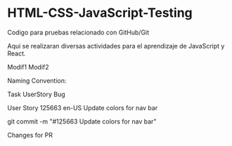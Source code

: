 # HTML-CSS-JavaScript-Testing

Codigo para pruebas relacionado con GitHub/Git

Aqui se realizaran diversas actividades para el aprendizaje de JavaScript y React.

Modif1
Modif2

Naming Convention:

Task
UserStory
Bug

User Story 125663 en-US Update colors for nav bar


git commit -m "#125663 Update colors for nav bar"

Changes for PR